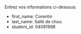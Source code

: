 Entrez vos informations ci-dessous:

* first_name: Corentin  
* last_name: Sallé de chou
* student_id: 04081998
